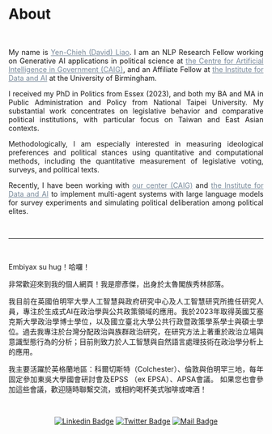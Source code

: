 # About


&nbsp;
&nbsp;
&nbsp;

<div style="text-align: justify">

 My name is  <a href="https://www.birmingham.ac.uk/staff/profiles/gov/liao-yen-chieh" style="color:#778899; text-decoration: bold;" target="_blank"> Yen-Chieh (David) Liao</a>. I am an NLP Research Fellow working on Generative AI applications in political science at <a href="https://www.birmingham.ac.uk/research/centres-institutes/centre-for-artificial-intelligence-in-government" style="color:#778899; text-decoration: underline;" target="_blank">the Centre for Artificial Intelligence in Government (CAIG)</a>, and an Affiliate Fellow at <a href="https://www.birmingham.ac.uk/research/centres-institutes/data-and-ai" style="color:#778899; text-decoration: underline;" target="_blank">the Institute for Data and AI</a> at the University of Birmingham.

I received my PhD in Politics from Essex (2023), and both my BA and MA in Public Administration and Policy from National Taipei University. My substantial work concentrates on legislative behavior and comparative political institutions, with particular focus on Taiwan and East Asian contexts.

Methodologically, I am especially interested in measuring ideological preferences and political stances using quantitative and computational methods, including the quantitative measurement of legislative voting, surveys, and political texts.

Recently, I have been working with <a href="https://www.birmingham.ac.uk/research/centres-institutes/centre-for-artificial-intelligence-in-government" style="color:#778899; text-decoration: underline;" target="_blank">our center (CAIG)</a> and <a href="https://www.birmingham.ac.uk/research/centres-institutes/data-and-ai" style="color:#778899; text-decoration: underline;" target="_blank">the Institute for Data and AI</a>  to implement multi-agent systems with large language models for survey experiments and simulating political deliberation among political elites.

&nbsp;&nbsp;

-----

&nbsp;
&nbsp;&nbsp;

Embiyax su hug！哈囉！

非常歡迎來到我的個人網頁！我是廖彥傑，出身於太魯閣族秀林部落。

我目前在英國伯明罕大學人工智慧與政府研究中心及人工智慧研究所擔任研究人員，專注於生成式AI在政治學與公共政策領域的應用。我於2023年取得英國艾塞克斯大學政治學博士學位，以及國立臺北大學公共行政暨政策學系學士與碩士學位。過去我專注於台灣分配政治與族群政治研究，在研究方法上著重於政治立場與意識型態行為的分析；目前則致力於人工智慧與自然語言處理技術在政治學分析上的應用。

我主要活躍於英格蘭地區：科爾切斯特（Colchester）、倫敦與伯明罕三地，每年固定參加東吳大學國會研討會及EPSS （ex EPSA）、APSA會議。 如果您也會參加這些會議，歡迎隨時聯繫交流，或相約喝杯美式咖啡或啤酒！



&nbsp;&nbsp;
&nbsp;&nbsp;
&nbsp;&nbsp;


<div style="text-align: center">

[![Linkedin Badge](https://img.shields.io/badge/linkedin-0077B5?style=for-the-badge&logo=linkedin&logoColor=white)](https://www.linkedin.com/authwall?trk=gf&trkInfo=AQERrkO9JeuxgQAAAYGIXxZw-IMriZ16fxaCyQ9B4fcr8SgrQXFIA4WvPBytf98cJPl4KsPT6KiRHzqt-s3Ozl8_IoJ8cn9_lBY1_kQiozmVJV_bXf0xolwYZIIc_TwCBrvqjMU=&original_referer=https://davidycliao.github.io/&sessionRedirect=https%3A%2F%2Fwww.linkedin.com%2Fin%2Fdavid-yen-chieh-liao-51a0a3168%2F)
[![Twitter Badge](https://img.shields.io/badge/twitter-1DA1F2?style=for-the-badge&logo=twitter&logoColor=white)](https://twitter.com/liaoyenchieh)
[![Mail Badge](https://img.shields.io/badge/Gmail-D14836?style=for-the-badge&logo=gmail&logoColor=white)](mailto:davidycliao@gamil.com)

</div>

